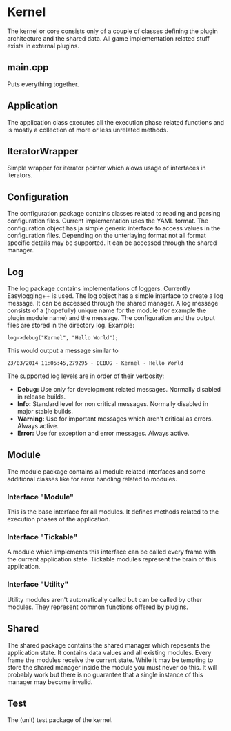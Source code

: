 # Kernel

The kernel or core consists only of a couple of classes defining the plugin architecture and the shared data. All game implementation related stuff exists in external plugins.

## main.cpp

Puts everything together.

## Application

The application class executes all the execution phase related functions and is mostly a collection of more or less unrelated methods.

## IteratorWrapper

Simple wrapper for iterator pointer which alows usage of interfaces in iterators.

## Configuration

The configuration package contains classes related to reading and parsing configuration files. Current implementation uses the YAML format. The configuration object has ja simple generic interface to access values in the configuration files. Depending on the unterlaying format not all format specific details may be supported. It can be accessed through the shared manager. 

## Log

The log package contains implementations of loggers. Currently Easylogging++ is used. The log object has a simple interface to create a log message. It can be accessed through the shared manager. A log message consists of a (hopefully) unique name for the module (for example the plugin module name) and the message. The configuration and the output files are stored in the directory log. Example:

    log->debug("Kernel", "Hello World");

This would output a message similar to

    23/03/2014 11:05:45,279295 - DEBUG - Kernel - Hello World

The supported log levels are in order of their verbosity:

- **Debug:** Use only for development related messages. Normally disabled in release builds.
- **Info:** Standard level for non critical messages. Normally disabled in major stable builds.
- **Warning:** Use for important messages which aren't critical as errors. Always active.
- **Error:** Use for exception and error messages. Always active.

## Module

The module package contains all module related interfaces and some additional classes like for error handling related to modules. 

### Interface "Module"

This is the base interface for all modules. It defines methods related to the execution phases of the application.

### Interface "Tickable"

A module which implements this interface can be called every frame with the current application state. Tickable modules represent the brain of this application.

### Interface "Utility"

Utility modules aren't automatically called but can be called by other modules. They represent common functions offered by plugins.

## Shared

The shared package contains the shared manager which repesents the application state. It contains data values and all existing modules. Every frame the modules receive the current state. While it may be tempting to store the shared manager inside the module you must never do this. It will probably work but there is no guarantee that a single instance of this manager may become invalid. 

## Test

The (unit) test package of the kernel. 